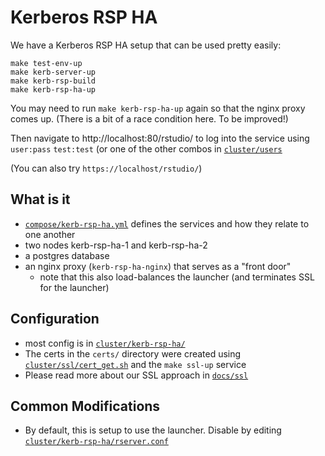# Kerberos RSP HA

We have a Kerberos RSP HA setup that can be used pretty easily:

```
make test-env-up
make kerb-server-up
make kerb-rsp-build
make kerb-rsp-ha-up
```

You may need to run `make kerb-rsp-ha-up` again so that the nginx proxy comes
up. (There is a bit of a race condition here. To be improved!)

Then navigate to http://localhost:80/rstudio/ to log into the service using
`user:pass` `test:test` (or one of the other combos in
[`cluster/users`](../cluster/users)

(You can also try `https://localhost/rstudio/`)

## What is it

- [`compose/kerb-rsp-ha.yml`](../compose/kerb-rsp-ha.yml) defines the services
  and how they relate to one another
- two nodes kerb-rsp-ha-1 and kerb-rsp-ha-2
- a postgres database
- an nginx proxy (`kerb-rsp-ha-nginx`) that serves as a "front door"
  - note that this also load-balances the launcher (and terminates SSL for the launcher)

## Configuration

- most config is in [`cluster/kerb-rsp-ha/`](../cluster/kerb-rsp-ha/)
- The certs in the `certs/` directory were created using
  [`cluster/ssl/cert_get.sh`](../cluster/ssl/cert_get.sh) and the `make ssl-up`
  service
- Please read more about our SSL approach in [`docs/ssl`](./ssl.md)

## Common Modifications 

- By default, this is setup to use the launcher. Disable by editing
  [`cluster/kerb-rsp-ha/rserver.conf`](../cluster/kerb-rsp-ha/rserver.conf)
